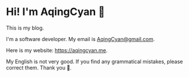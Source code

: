 # Hi! I'm AqingCyan 👋

This is my blog.

I'm a software developer. My email is AqingCyan@gmail.com.

Here is my website: https://aqingcyan.me.

My English is not very good. If you find any grammatical mistakes, please correct them. Thank you 🥰.
